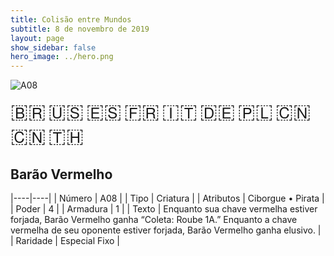 ```yaml
---
title: Colisão entre Mundos
subtitle: 8 de novembro de 2019
layout: page
show_sidebar: false
hero_image: ../hero.png
---
```


![A08](https://mastervault-storage-prod.s3.amazonaws.com/media/card_front/pt/453_A08_JMH4JXJMC9FH_pt.png)

<span title="Português" style="font-size: 32px;cursor: pointer;" onclick="javascript:document.querySelector('img[alt=\'A08\']').src=document.querySelector('img[alt=\'A08\']').src.replace(/card_front\/[^/]+/, 'card_front/pt').replace(/_[^/.0-9]+\.png/, '_pt.png')">🇧🇷</span>
<span title="English" style="font-size: 32px;cursor: pointer;" onclick="javascript:document.querySelector('img[alt=\'A08\']').src=document.querySelector('img[alt=\'A08\']').src.replace(/card_front\/[^/]+/, 'card_front/en').replace(/_[^/.0-9]+\.png/, '_en.png')">🇺🇸</span>
<span title="Español" style="font-size: 32px;cursor: pointer;" onclick="javascript:document.querySelector('img[alt=\'A08\']').src=document.querySelector('img[alt=\'A08\']').src.replace(/card_front\/[^/]+/, 'card_front/es').replace(/_[^/.0-9]+\.png/, '_es.png')">🇪🇸</span>
<span title="Français" style="font-size: 32px;cursor: pointer;" onclick="javascript:document.querySelector('img[alt=\'A08\']').src=document.querySelector('img[alt=\'A08\']').src.replace(/card_front\/[^/]+/, 'card_front/fr').replace(/_[^/.0-9]+\.png/, '_fr.png')">🇫🇷</span>
<span title="Italiano" style="font-size: 32px;cursor: pointer;" onclick="javascript:document.querySelector('img[alt=\'A08\']').src=document.querySelector('img[alt=\'A08\']').src.replace(/card_front\/[^/]+/, 'card_front/it').replace(/_[^/.0-9]+\.png/, '_it.png')">🇮🇹</span>
<span title="Deutsche" style="font-size: 32px;cursor: pointer;" onclick="javascript:document.querySelector('img[alt=\'A08\']').src=document.querySelector('img[alt=\'A08\']').src.replace(/card_front\/[^/]+/, 'card_front/de').replace(/_[^/.0-9]+\.png/, '_de.png')">🇩🇪</span>
<span title="Polskie" style="font-size: 32px;cursor: pointer;" onclick="javascript:document.querySelector('img[alt=\'A08\']').src=document.querySelector('img[alt=\'A08\']').src.replace(/card_front\/[^/]+/, 'card_front/pl').replace(/_[^/.0-9]+\.png/, '_pl.png')">🇵🇱</span>
<span title="简体中文" style="font-size: 32px;cursor: pointer;" onclick="javascript:document.querySelector('img[alt=\'A08\']').src=document.querySelector('img[alt=\'A08\']').src.replace(/card_front\/[^/]+/, 'card_front/zh-hans').replace(/_[^/.0-9]+\.png/, '_zh-hans.png')">🇨🇳</span>
<span title="繁體中文" style="font-size: 32px;cursor: pointer;" onclick="javascript:document.querySelector('img[alt=\'A08\']').src=document.querySelector('img[alt=\'A08\']').src.replace(/card_front\/[^/]+/, 'card_front/zh-hant').replace(/_[^/.0-9]+\.png/, '_zh-hant.png')">🇨🇳</span>
<span title="ไทย" style="font-size: 32px;cursor: pointer;" onclick="javascript:document.querySelector('img[alt=\'A08\']').src=document.querySelector('img[alt=\'A08\']').src.replace(/card_front\/[^/]+/, 'card_front/th').replace(/_[^/.0-9]+\.png/, '_th.png')">🇹🇭</span>

## Barão Vermelho

|----|----|
| Número | A08 |
| Tipo | Criatura |
| Atributos | Ciborgue • Pirata |
| Poder | 4 |
| Armadura | 1 |
| Texto | Enquanto sua chave vermelha estiver forjada, Barão Vermelho ganha “Coleta: Roube 1A.”  Enquanto a chave vermelha de seu oponente estiver forjada, Barão Vermelho ganha elusivo. |
| Raridade | Especial Fixo |
